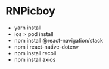 # RNPicboy

- yarn install
- ios > pod install
- npm install @react-navigation/stack
- npm i react-native-dotenv
- npm install recoil
- npm install axios
